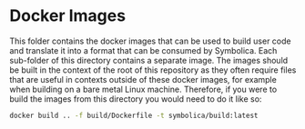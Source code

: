 # Docker Images

This folder contains the docker images that can be used to build user code and translate it into a format that can be consumed by Symbolica.
Each sub-folder of this directory contains a separate image.
The images should be built in the context of the root of this repository as they often require files that are useful in contexts outside of these docker images, for example when building on a bare metal Linux machine.
Therefore, if you were to build the images from this directory you would need to do it like so:

```sh
docker build .. -f build/Dockerfile -t symbolica/build:latest
```
